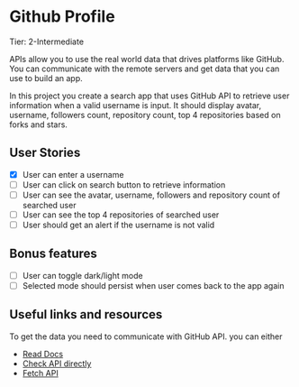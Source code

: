 # Github Profile
Tier: 2-Intermediate

APIs allow you to use the real world data that drives platforms like GitHub. You can communicate with the remote servers and get data that you can use to build an app.

In this project you create a search app that uses GitHub API to retrieve user information when a valid username is input. It should display avatar, username, followers count, repository count, top 4 repositories based on forks and stars.

## User Stories
- [x] User can enter a username
- [ ] User can click on search button to retrieve information
- [ ] User can see the avatar, username, followers and repository count of searched user
- [ ] User can see the top 4 repositories of searched user
- [ ] User should get an alert if the username is not valid

## Bonus features

- [ ] User can toggle dark/light mode
- [ ] Selected mode should persist when user comes back to the app again

## Useful links and resources

To get the data you need to communicate with GitHub API. you can either

* [Read Docs](https://docs.github.com/en/rest)
* [Check API directly](https://api.github.com/users/chaharshivam)
* [Fetch API](https://developer.mozilla.org/en-US/docs/Web/API/Fetch_API)
